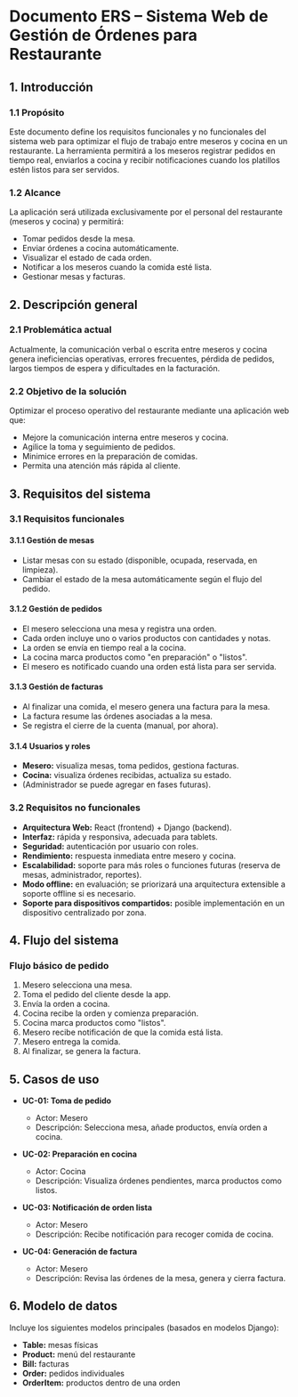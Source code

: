 # Documento ERS – Sistema Web de Gestión de Órdenes para Restaurante

## 1. Introducción

### 1.1 Propósito
Este documento define los requisitos funcionales y no funcionales del sistema web para optimizar el flujo de trabajo entre meseros y cocina en un restaurante. La herramienta permitirá a los meseros registrar pedidos en tiempo real, enviarlos a cocina y recibir notificaciones cuando los platillos estén listos para ser servidos.

### 1.2 Alcance
La aplicación será utilizada exclusivamente por el personal del restaurante (meseros y cocina) y permitirá:

- Tomar pedidos desde la mesa.
- Enviar órdenes a cocina automáticamente.
- Visualizar el estado de cada orden.
- Notificar a los meseros cuando la comida esté lista.
- Gestionar mesas y facturas.

## 2. Descripción general

### 2.1 Problemática actual
Actualmente, la comunicación verbal o escrita entre meseros y cocina genera ineficiencias operativas, errores frecuentes, pérdida de pedidos, largos tiempos de espera y dificultades en la facturación.

### 2.2 Objetivo de la solución
Optimizar el proceso operativo del restaurante mediante una aplicación web que:

- Mejore la comunicación interna entre meseros y cocina.
- Agilice la toma y seguimiento de pedidos.
- Minimice errores en la preparación de comidas.
- Permita una atención más rápida al cliente.

## 3. Requisitos del sistema

### 3.1 Requisitos funcionales

#### 3.1.1 Gestión de mesas
- Listar mesas con su estado (disponible, ocupada, reservada, en limpieza).
- Cambiar el estado de la mesa automáticamente según el flujo del pedido.

#### 3.1.2 Gestión de pedidos
- El mesero selecciona una mesa y registra una orden.
- Cada orden incluye uno o varios productos con cantidades y notas.
- La orden se envía en tiempo real a la cocina.
- La cocina marca productos como "en preparación" o "listos".
- El mesero es notificado cuando una orden está lista para ser servida.

#### 3.1.3 Gestión de facturas
- Al finalizar una comida, el mesero genera una factura para la mesa.
- La factura resume las órdenes asociadas a la mesa.
- Se registra el cierre de la cuenta (manual, por ahora).

#### 3.1.4 Usuarios y roles
- **Mesero:** visualiza mesas, toma pedidos, gestiona facturas.
- **Cocina:** visualiza órdenes recibidas, actualiza su estado.
- (Administrador se puede agregar en fases futuras).

### 3.2 Requisitos no funcionales

- **Arquitectura Web:** React (frontend) + Django (backend).
- **Interfaz:** rápida y responsiva, adecuada para tablets.
- **Seguridad:** autenticación por usuario con roles.
- **Rendimiento:** respuesta inmediata entre mesero y cocina.
- **Escalabilidad:** soporte para más roles o funciones futuras (reserva de mesas, administrador, reportes).
- **Modo offline:** en evaluación; se priorizará una arquitectura extensible a soporte offline si es necesario.
- **Soporte para dispositivos compartidos:** posible implementación en un dispositivo centralizado por zona.

## 4. Flujo del sistema

### Flujo básico de pedido

1. Mesero selecciona una mesa.
2. Toma el pedido del cliente desde la app.
3. Envía la orden a cocina.
4. Cocina recibe la orden y comienza preparación.
5. Cocina marca productos como "listos".
6. Mesero recibe notificación de que la comida está lista.
7. Mesero entrega la comida.
8. Al finalizar, se genera la factura.

## 5. Casos de uso

- **UC-01: Toma de pedido**
  - Actor: Mesero
  - Descripción: Selecciona mesa, añade productos, envía orden a cocina.

- **UC-02: Preparación en cocina**
  - Actor: Cocina
  - Descripción: Visualiza órdenes pendientes, marca productos como listos.

- **UC-03: Notificación de orden lista**
  - Actor: Mesero
  - Descripción: Recibe notificación para recoger comida de cocina.

- **UC-04: Generación de factura**
  - Actor: Mesero
  - Descripción: Revisa las órdenes de la mesa, genera y cierra factura.

## 6. Modelo de datos

Incluye los siguientes modelos principales (basados en modelos Django):

- **Table:** mesas físicas
- **Product:** menú del restaurante
- **Bill:** facturas
- **Order:** pedidos individuales
- **OrderItem:** productos dentro de una orden
